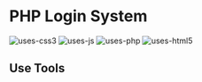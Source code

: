 # PHP Login System
![uses-css3](https://user-images.githubusercontent.com/50359663/199276529-ed94716c-2d39-42e9-9cae-39772d1d4803.svg)
![uses-js](https://user-images.githubusercontent.com/50359663/199276534-1f5d145d-fac9-4684-87c5-236c54a0f091.svg)
![uses-php](https://user-images.githubusercontent.com/50359663/199276539-e61b51ed-34e9-4d08-96a7-54c499937352.svg)
![uses-html5](https://user-images.githubusercontent.com/50359663/199276542-039172d6-89e7-453b-b657-d63a93efd6db.svg)



## Use Tools 

